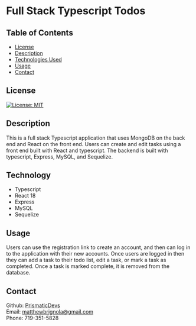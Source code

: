 # Full Stack Typescript Todos

## Table of Contents

- [License](#license)
- [Description](#description)
- [Technologies Used](#technology)
- [Usage](#instructions)
- [Contact](#contact)

## License

[![License: MIT](https://img.shields.io/badge/License-MIT-yellow.svg)](https://opensource.org/licenses/MIT)

## Description

This is a full stack Typescript application that uses MongoDB on the back end and React on the front end. Users can create and edit tasks using a front end built with React and typescript. The backend is built with typescript, Express, MySQL, and Sequelize.

## Technology

<ul>
    <li>Typescript</li>
    <li>React 18</li>
    <li>Express</li>
    <li>MySQL</li>
    <li>Sequelize</li>
</ul>

## Usage

Users can use the registration link to create an account, and then can log in to the application with their new accounts. Once users are logged in then they can add a task to their todo list, edit a task, or mark a task as completed. Once a task is marked complete, it is removed from the database.

## Contact

Github: [PrismaticDevs](https://github.com/PrismaticDevs) <br>
Email: matthewbrignola@gmail.com <br>
Phone: 719-351-5828 <br>
